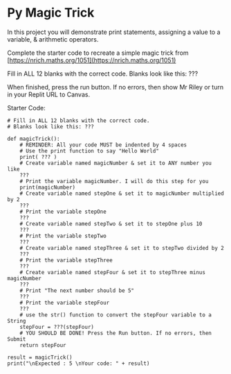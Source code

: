 # Py Magic Trick
In this project you will demonstrate print statements, assigning a value to a variable, & arithmetic operators.

Complete the starter code to recreate a simple magic trick from [https://nrich.maths.org/1051](https://nrich.maths.org/1051)

Fill in ALL 12 blanks with the correct code. Blanks look like this: ??? 

When finished, press the run button. If no errors, then show Mr Riley or turn in your Replit URL to Canvas.

Starter Code:
```
# Fill in ALL 12 blanks with the correct code.
# Blanks look like this: ???

def magicTrick():
    # REMINDER: All your code MUST be indented by 4 spaces
    # Use the print function to say "Hello World"
    print( ??? )
    # Create variable named magicNumber & set it to ANY number you like
    ???
    # Print the variable magicNumber. I will do this step for you
    print(magicNumber)
    # Create variable named stepOne & set it to magicNumber multiplied by 2
    ???
    # Print the variable stepOne
    ???
    # Create variable named stepTwo & set it to stepOne plus 10
    ???
    # Print the variable stepTwo
    ???
    # Create variable named stepThree & set it to stepTwo divided by 2
    ???
    # Print the variable stepThree
    ???
    # Create variable named stepFour & set it to stepThree minus magicNumber
    ???
    # Print "The next number should be 5"
    ???
    # Print the variable stepFour
    ???
    # use the str() function to convert the stepFour variable to a String
    stepFour = ???(stepFour)
    # YOU SHOULD BE DONE! Press the Run button. If no errors, then Submit
    return stepFour

result = magicTrick()
print("\nExpected : 5 \nYour code: " + result)
  
```